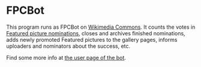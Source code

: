 FPCBot
======

This program runs as FPCBot on [Wikimedia Commons](https://commons.wikimedia.org/).
It counts the votes in [Featured picture nominations](https://commons.wikimedia.org/wiki/Commons:Featured_picture_candidates),
closes and archives finished nominations,
adds newly promoted Featured pictures to the gallery pages,
informs uploaders and nominators about the success,
etc.

Find some more info at [the user page of the bot](http://commons.wikimedia.org/wiki/User:FPCBot).
